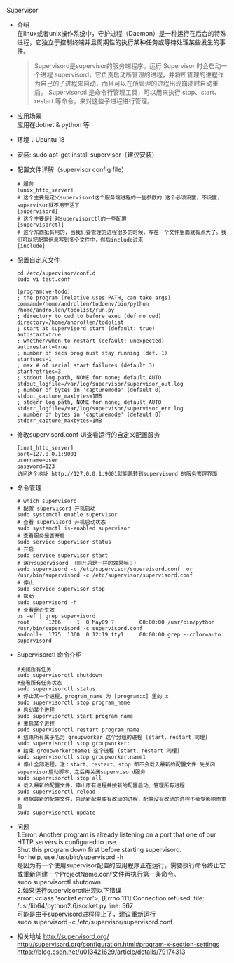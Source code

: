Supervisor
* 介绍  
    在linux或者unix操作系统中，守护进程（Daemon）是一种运行在后台的特殊进程，它独立于控制终端并且周期性的执行某种任务或等待处理某些发生的事件。  
    > Supervisord是supervisor的服务端程序。运行 Supervisor 时会启动一个进程 supervisord，它负责启动所管理的进程，并将所管理的进程作为自己的子进程来启动，而且可以在所管理的进程出现崩溃时自动重启。
    > Supervisorctl 是命令行管理工具，可以用来执行 stop、start、restart 等命令，来对这些子进程进行管理。
* 应用场景   
    应用在dotnet & python 等

* 环境：Ubuntu 18 

* 安装: sudo apt-get install supervisor（建议安装）

* 配置文件详解（supervisor config file）
    ```
    # 服务
    [unix_http_server]  
    # 这个主要是定义supervisord这个服务端进程的一些参数的 这个必须设置，不设置，supervisor就不用干活了
    [supervisord]          
    # 这个主要是针对supervisorctl的一些配置
    [supervisorctl]   
    # 这个东西挺有用的，当我们要管理的进程很多的时候，写在一个文件里面就有点大了。我们可以把配置信息写到多个文件中，然后include过来
    [include]  
    ```

* 配置自定义文件
    ```
    cd /etc/supervisor/conf.d
    sudo vi test.conf
    ```

    ```
    [program:we-todo]
    ; the program (relative uses PATH, can take args)
    command=/home/androllen/todoenv/bin/python /home/androllen/todolist/run.py
    ; directory to cwd to before exec (def no cwd)
    directory=/home/androllen/todolist              
    ; start at supervisord start (default: true)								
    autostart=true                                  			
    ; whether/when to restart (default: unexpected)					
    autorestart=true                                		
    ; number of secs prog must stay running (def. 1)						
    startsecs=1                                     							
    ; max # of serial start failures (default 3)	
    startretries=3                                  			                   				
    ; stdout log path, NONE for none; default AUTO				
    stdout_logfile=/var/log/supervisor/supervisor_out.log			
    ; number of bytes in 'capturemode' (default 0)				
    stdout_capture_maxbytes=1MB                     				
    ; stderr log path, NONE for none; default AUTO				
    stderr_logfile=/var/log/supervisor/supervisor_err.log			
    ; number of bytes in 'capturemode' (default 0)				
    stderr_capture_maxbytes=1MB                     								
    ```

* 修改supervisord.conf Ui查看运行的自定义配置服务 
    ```
    [inet_http_server]
    port=127.0.0.1:9001
    username=user
    password=123
    访问这个地址 http://127.0.0.1:9001就能跳转到supervisord 的服务管理界面
    ```


* 命令管理
    ```
    # which supervisord
    # 配置 supervisord 开机启动
    sudo systemctl enable supervisor
    # 查看 supervisord 开机启动状态
    sudo systemctl is-enabled supervisor
    # 查看服务是否开启 
    sudo service supervisor status
    # 开启 
    sudo service supervisor start
    # 运行supervisord （同开启是一样的效果嘛？）
    sudo supervisord -c /etc/supervisor/supervisord.conf  or /usr/bin/supervisord -c /etc/supervisor/supervisord.conf
    # 停止 
    sudo service supervisor stop
    # 帮助
    sudo supervisord -h
    # 查看是否生效
    ps -ef | grep supervisord
    root      1266     1  0 May09 ?        00:00:00 /usr/bin/python /usr/bin/supervisord -c supervisord.conf
    androll+  1775  1360  0 12:19 tty1     00:00:00 grep --color=auto supervisord
    ```

* Supervisorctl 命令介绍
    ```
    #关闭所有任务 
    sudo supervisorctl shutdown 
    #查看所有任务状态
    sudo supervisorctl status 
    # 停止某一个进程，program_name 为 [program:x] 里的 x
    sudo supervisorctl stop program_name
    # 启动某个进程
    sudo supervisorctl start program_name
    # 重启某个进程
    sudo supervisorctl restart program_name
    # 结束所有属于名为 groupworker 这个分组的进程 (start，restart 同理)
    sudo supervisorctl stop groupworker:
    # 结束 groupworker:name1 这个进程 (start，restart 同理)
    sudo supervisorctl stop groupworker:name1
    # 停止全部进程，注：start、restart、stop 都不会载入最新的配置文件 先关闭supervisor启动脚本，之后再关闭supervisord服务
    sudo supervisorctl stop all
    # 载入最新的配置文件，停止原有进程并按新的配置启动、管理所有进程
    sudo supervisorctl reload
    # 根据最新的配置文件，启动新配置或有改动的进程，配置没有改动的进程不会受影响而重启
    sudo supervisorctl update
    ```


* 问题  
    1.Error: Another program is already listening on a port that one of our HTTP servers is configured to use.   
    Shut this program down first before starting supervisord.  
    For help, use /usr/bin/supervisord -h  
    是因为有一个使用supervisor配置的应用程序正在运行，需要执行命令终止它或重新创建一个ProjectName.conf文件再执行第一条命令。  
    sudo supervisorctl shutdown  
    2.如果运行supervisorctl出现以下错误   
    error: <class 'socket.error'>, [Errno 111] Connection refused: file: /usr/lib64/python2.6/socket.py line: 567  
    可能是由于supervisord进程停止了，建议重新运行  
    sudo supervisord -c /etc/supervisor/supervisord.conf  


* 相关地址
    http://supervisord.org/  
    http://supervisord.org/configuration.html#program-x-section-settings  
    https://blog.csdn.net/u013421629/article/details/79174313  

